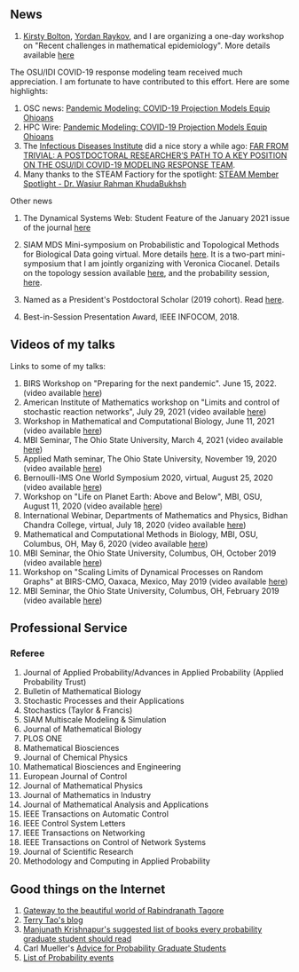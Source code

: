 ## News
1. [Kirsty Bolton](https://www.nottingham.ac.uk/mathematics/people/kirsty.bolton), [Yordan Raykov](https://www.yordanraykov.net/), and I are organizing a one-day workshop on "Recent challenges in mathematical epidemiology". More details available [here](https://wasiur.xyz/EpiWorkshopSep2022/EpiWorkshopSep2022.html)

The OSU/IDI COVID-19 response modeling team received much appreciation. I am fortunate to have contributed to this effort. Here are some highlights: 
1. OSC news: [Pandemic Modeling: COVID-19 Projection Models Equip Ohioans](https://www.osc.edu/press/pandemic_modeling_covid_19_projection_models_equip_ohioans)
2. HPC Wire: [Pandemic Modeling: COVID-19 Projection Models Equip Ohioans](https://www.hpcwire.com/off-the-wire/pandemic-modeling-covid-19-projection-models-equip-ohioans/)
3. The [Infectious Diseases Institute](https://idi.osu.edu/) did a nice story a while ago: [FAR FROM TRIVIAL: A POSTDOCTORAL RESEARCHER’S PATH TO A KEY POSITION ON THE OSU/IDI COVID-19 MODELING RESPONSE TEAM](https://idi.osu.edu/news-articles/far-from-trivial).
4. Many thanks to the STEAM Factiory for the spotlight: [STEAM Member Spotlight - Dr. Wasiur Rahman KhudaBukhsh](https://www.youtube.com/watch?v=j_DEgauzw7w)

Other news
1. The Dynamical Systems Web: Student Feature of the January 2021 issue of the journal [here](https://dsweb.siam.org/The-Magazine/Article/student-feature-wasiur-rahman-khuda-bukhsh)
2. SIAM MDS Mini-symposium on Probabilistic and Topological Methods for Biological Data going virtual. More details [here](https://wasiur.github.io/MDS2020/mds2020.html). It is a two-part mini-symposium that I am jointly organizing with Veronica Ciocanel. Details on the topology session available [here](https://wasiur.github.io/MDS2020/MS25.html), and the probability session, [here](https://wasiur.github.io/MDS2020/MS10.html).

3. Named as a President's Postdoctoral Scholar (2019 cohort). Read [here](https://research.osu.edu/ppsp/ppsp-participants/).
4. Best-in-Session Presentation Award, IEEE INFOCOM, 2018. 


## Videos of my talks
Links to some of my talks:
1. BIRS Workshop on "Preparing for the next pandemic". June 15, 2022. (video available [here](http://www.birs.ca/events/2022/5-day-workshops/22w5058/videos/watch/202206150945-KhudaBukhsh.html))
2. American Institute of Mathematics workshop on "Limits and control of stochastic reaction networks", July 29, 2021 (video available [here](https://vimeo.com/showcase/8692766/video/580982909))
3. Workshop in Mathematical and Computational Biology, June 11, 2021 (video available [here](https://www.youtube.com/watch?v=uB09RgBjzxc&list=PLEEUrTyXGauuuvNXU9zdgQJF4AMF9MTp5&index=8))
4. MBI Seminar, The Ohio State University, March 4, 2021 (video available [here](https://osu.app.box.com/s/jme1t6duhshft6hpqg2q1v14b0rv2js7))
5. Applied Math seminar, The Ohio State University, November 19, 2020 (video available [here](https://osu.zoom.us/rec/play/2iPfFM3_IaHFqR60fEvU7ayKlBHGqB3sHlFR-Jg3d-dDGe5YvzJU6M-Qg68rgOEifB4UCqsqMexgipsI.6B9cnyJ3tF68FDBe?continueMode=true&_x_zm_rtaid=IB51NW9ZSQKVgUeNERKl_A.1605919160335.1d94c515f74c3752d2f87313c78b8d52&_x_zm_rhtaid=863))
6. Bernoulli-IMS One World Symposium 2020, virtual, August 25, 2020 (video available [here](https://www.youtube.com/watch?v=UBujKMt4zH4))
7. Workshop on "Life on Planet Earth: Above and Below", MBI, OSU, August 11, 2020 (video available [here](https://video.mbi.ohio-state.edu/video/player/?id=4954&title=Incorporating+age+and+delay+into+models+for+biophysical+systems))
8. International Webinar, Departments of Mathematics and Physics, Bidhan Chandra College, virtual, July 18, 2020 (video available [here](https://www.youtube.com/watch?v=rR3MpyqkJoA))
9. Mathematical and Computational Methods in Biology, MBI, OSU, Columbus, OH, May 6, 2020 (video available [here](https://video.mbi.ohio-state.edu/video/player/?id=4922&title=Survival+Dynamical+Systems%3A+individual-level+survival+analysis+from+population-level+epidemic+models))
10. MBI Seminar, the Ohio State University, Columbus, OH, October 2019 (video available [here](https://video.mbi.ohio-state.edu/video/player/?id=4781&title=Seminar%253A+Wasiur+KhudaBukhsh+-+Multi-Scale+Dynamics+of+Stochastic+Biological+Systems+Through+the+Lens+of+Survival+Dynamical+Systems+%2528SDS%2529))
11. Workshop on "Scaling Limits of Dynamical Processes on Random Graphs" at BIRS-CMO, Oaxaca, Mexico, May 2019 (video available [here](http://www.birs.ca/events/2019/5-day-workshops/19w5071/videos/watch/201905201502-KhudaBukhsh.html))
12. MBI Seminar, the Ohio State University, Columbus, OH, February 2019 (video available [here](https://video.mbi.ohio-state.edu/video/player/?id=4678&title=Approximate+lumpability+for+Markovian+agent-based+models+using+local+symmetries))


## Professional Service
### Referee
1. Journal of Applied Probability/Advances in Applied Probability (Applied Probability Trust)
2. Bulletin of Mathematical Biology 
3. Stochastic Processes and their Applications
4. Stochastics (Taylor & Francis)
5. SIAM Multiscale Modeling & Simulation
6. Journal of Mathematical Biology
7. PLOS ONE
8. Mathematical Biosciences
9. Journal of Chemical Physics
10. Mathematical Biosciences and Engineering
11. European Journal of Control
12. Journal of Mathematical Physics
13. Journal of Mathematics in Industry 
14. Journal of Mathematical Analysis and Applications
15. IEEE Transactions on Automatic Control 
16. IEEE Control System Letters
17. IEEE Transactions on Networking
18. IEEE Transactions on Control of Network Systems 
19. Journal of Scientific Research
20. Methodology and Computing in Applied Probability



## Good things on the Internet
1. [Gateway to the beautiful world of Rabindranath Tagore](http://www.tagoreweb.in)
2. [Terry Tao's blog](https://terrytao.wordpress.com)
3. [Manjunath Krishnapur's suggested list of books every probability graduate student should read](http://math.iisc.ernet.in/~manju/suggestedreading.html)
4. Carl Mueller's [Advice for Probability Graduate Students](https://web.math.rochester.edu/people/faculty/cmlr/advice.md)
5. [List of Probability events](http://www.math.columbia.edu/department/probability/seminar/upcoming_new.html)
